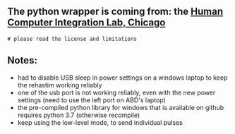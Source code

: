 ## The python wrapper is coming from: the [Human Computer Integration Lab, Chicago](https://github.com/humancomputerintegration/rehamove-integration-lib)
    # please read the license and limitations

## Notes:
- had to disable USB sleep in power settings on a windows laptop to keep the rehastim working reliably
- one of the usb port is not working reliably, even with the new power settings (need to use the left port on ABD's laptop)
- the pre-compiled python library for windows that is available on github requires python 3.7 (otherwise recompile)
- keep using the low-level mode, to send individual pulses
